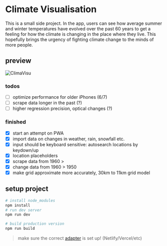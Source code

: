 # Climate Visualisation

This is a small side project. In the app, users can see how average summer and winter temperatures have evolved over the past 60 years to get a feeling for
how the climate is changing in the place where they live. This hopefully brings the urgency of fighting climate change to the minds of more people.

## preview
![ClimaVisu](https://media.giphy.com/media/NruBehLS74hrw0PRZ1/giphy-downsized-large.gif)
### todos
- [ ] optimize performance for older iPhones (6/7)
- [ ] scrape data longer in the past (?)
- [ ] higher regression precision, optical changes (?)
### finished
- [x] start an attempt on PWA
- [x] import data on changes in weather, rain, snowfall etc.
- [x] input should be keyboard sensitive: autosearch locations by keydown/up
- [x] location placeholders
- [x] scrape data from 1960 >
- [x] change data from 1960 > 1950
- [x] make grid approximate more accurately, 30km to 11km grid model

## setup project

```bash
# install node_modules
npm install
# run dev server
npm run dev

# build production version
npm run build
```

> make sure the correct [adapter](https://kit.svelte.dev/docs/adapters) is set up! (Netlify/Vercel/etc)